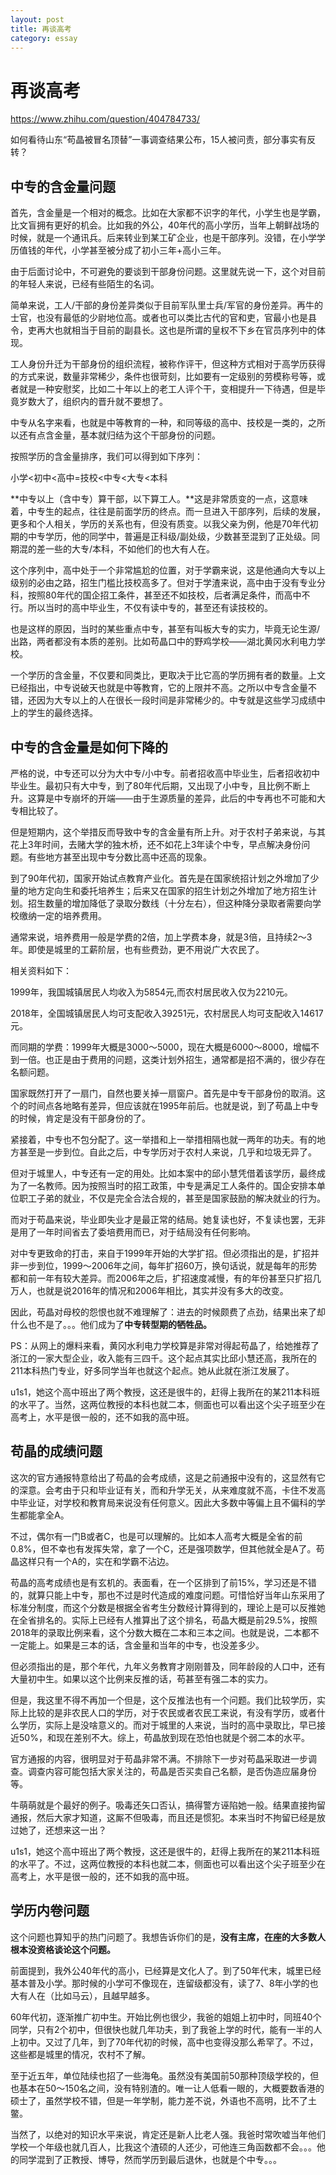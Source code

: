 ```yaml
---
layout: post
title: 再谈高考
category: essay 
---
```


# 再谈高考

https://www.zhihu.com/question/404784733/

如何看待山东“苟晶被冒名顶替”一事调查结果公布，15人被问责，部分事实有反转？

## 中专的含金量问题

首先，含金量是一个相对的概念。比如在大家都不识字的年代，小学生也是学霸，比文盲拥有更好的机会。比如我的外公，40年代的高小学历，当年上朝鲜战场的时候，就是一个通讯兵。后来转业到某工矿企业，也是干部序列。没错，在小学学历值钱的年代，小学甚至被分成了初小三年+高小三年。

由于后面讨论中，不可避免的要谈到干部身份问题。这里就先说一下，这个对目前的年轻人来说，已经有些陌生的名词。

简单来说，工人/干部的身份差异类似于目前军队里士兵/军官的身份差异。再牛的士官，也没有最低的少尉地位高。或者也可以类比古代的官和吏，官最小也是县令，吏再大也就相当于目前的副县长。这也是所谓的皇权不下乡在官员序列中的体现。

工人身份升迁为干部身份的组织流程，被称作评干，但这种方式相对于高学历获得的方式来说，数量非常稀少，条件也很苛刻，比如要有一定级别的劳模称号等，或者就是一种安慰奖，比如二十年以上的老工人评个干，变相提升一下待遇，但是毕竟岁数大了，组织内的晋升就不要想了。

中专从名字来看，也就是中等教育的一种，和同等级的高中、技校是一类的，之所以还有点含金量，基本就归结为这个干部身份的问题。

按照学历的含金量排序，我们可以得到如下序列：

小学<初中<高中=技校<中专<大专<本科

**中专以上（含中专）算干部，以下算工人。**这是非常质变的一点，这意味着，中专生的起点，往往是前面学历的终点。而一旦进入干部序列，后续的发展，更多和个人相关，学历的关系也有，但没有质变。以我父亲为例，他是70年代初期的中专学历，他的同学中，普遍是正科级/副处级，少数甚至混到了正处级。同期混的差一些的大专/本科，不如他们的也大有人在。

这个序列中，高中处于一个非常尴尬的位置，对于学霸来说，这是他通向大专以上级别的必由之路，招生门槛比技校高多了。但对于学渣来说，高中由于没有专业分科，按照80年代的国企招工条件，甚至还不如技校，后者满足条件，而高中不行。所以当时的高中毕业生，不仅有读中专的，甚至还有读技校的。

也是这样的原因，当时的某些重点中专，甚至有叫板大专的实力，毕竟无论生源/出路，两者都没有本质的差别。比如苟晶口中的野鸡学校——湖北黄冈水利电力学校。

一个学历的含金量，不仅要和同类比，更取决于比它高的学历拥有者的数量。上文已经指出，中专说破天也就是中等教育，它的上限并不高。之所以中专含金量不错，还因为大专以上的人在很长一段时间是非常稀少的。中专就是这些学习成绩中上的学生的最终选择。

## 中专的含金量是如何下降的

严格的说，中专还可以分为大中专/小中专。前者招收高中毕业生，后者招收初中毕业生。最初只有大中专，到了80年代后期，又出现了小中专，且比例不断上升。这算是中专崩坏的开端——由于生源质量的差异，此后的中专再也不可能和大专相比较了。

但是短期内，这个举措反而导致中专的含金量有所上升。对于农村子弟来说，与其花上3年时间，去赌大学的独木桥，还不如花上3年读个中专，早点解决身份问题。有些地方甚至出现中专分数比高中还高的现象。

到了90年代初，国家开始试点教育产业化。首先是在国家统招计划之外增加了少量的地方定向生和委托培养生；后来又在国家的招生计划之外增加了地方招生计划。招生数量的增加降低了录取分数线（十分左右），但这种降分录取者需要向学校缴纳一定的培养费用。

通常来说，培养费用一般是学费的2倍，加上学费本身，就是3倍，且持续2～3年。即使是城里的工薪阶层，也有些费劲，更不用说广大农民了。

相关资料如下：

1999年，我国城镇居民人均收入为5854元,而农村居民收入仅为2210元。

2018年，全国城镇居民人均可支配收入39251元，农村居民人均可支配收入14617元。

而同期的学费：1999年大概是3000～5000，现在大概是6000～8000，增幅不到一倍。也正是由于费用的问题，这类计划外招生，通常都是招不满的，很少存在名额问题。

国家既然打开了一扇门，自然也要关掉一扇窗户。首先是中专干部身份的取消。这个的时间点各地略有差异，但应该就在1995年前后。也就是说，到了苟晶上中专的时候，肯定是没有干部身份的了。

紧接着，中专也不包分配了。这一举措和上一举措相隔也就一两年的功夫。有的地方甚至是一步到位。自此之后，中专学历对于农村人来说，几乎和垃圾无异了。

但对于城里人，中专还有一定的用处。比如本案中的邱小慧凭借着该学历，最终成为了一名教师。因为按照当时的招工政策，中专是满足工人条件的。国企安排本单位职工子弟的就业，不仅是完全合法合规的，甚至是国家鼓励的解决就业的行为。

而对于苟晶来说，毕业即失业才是最正常的结局。她复读也好，不复读也罢，无非是用了一年时间省去了委培费用而已，对于结局没有任何影响。

对中专更致命的打击，来自于1999年开始的大学扩招。但必须指出的是，扩招并非一步到位，1999～2006年之间，每年扩招60万，换句话说，就是每年的形势都和前一年有较大差异。而2006年之后，扩招速度减慢，有的年份甚至只扩招几万人，也就是说2016年的情况和2006年相比，其实并没有多大的改变。

因此，苟晶对母校的怨恨也就不难理解了：进去的时候颇费了点劲，结果出来了却什么也不是了。。。他们成为了**中专转型期的牺牲品。**

PS：从网上的爆料来看，黄冈水利电力学校算是非常对得起苟晶了，给她推荐了浙江的一家大型企业，收入能有三四千。这个起点其实比邱小慧还高，我所在的211本科热门专业，好多同学当年也就这个起点。她从此就在浙江发展了。

u1s1，她这个高中班出了两个教授，这还是很牛的，赶得上我所在的某211本科班的水平了。当然，这两位教授的本科也就二本，侧面也可以看出这个尖子班至少在高考上，水平是很一般的，还不如我的高中班。

## 苟晶的成绩问题

这次的官方通报特意给出了苟晶的会考成绩，这是之前通报中没有的，这显然有它的深意。会考由于只和毕业证有关，而和升学无关，从来难度就不高，卡住不发高中毕业证，对学校和教育局来说没有任何意义。因此大多数中等偏上且不偏科的学生都能拿全A。

不过，偶尔有一门B或者C，也是可以理解的。比如本人高考大概是全省的前0.8%，但不幸也有发挥失常，拿了一个C，还是强项数学，但其他就全是A了。苟晶这样只有一个A的，实在和学霸不沾边。

苟晶的高考成绩也是有玄机的。表面看，在一个区排到了前15%，学习还是不错的，就算只能上中专，那也不过是时代造成的难度问题。可惜恰好当年山东采用了标准分制度，而这个分数是根据全省考生分数经计算得到的，理论上是可以反推她在全省排名的。实际上已经有人推算出了这个排名，苟晶大概是前29.5%，按照2018年的录取比例来看，这个分数大概在二本和三本之间。也就是说，二本都不一定能上。如果是三本的话，含金量和当年的中专，也没差多少。

但必须指出的是，那个年代，九年义务教育才刚刚普及，同年龄段的人口中，还有大量初中生。如果以这个比例来反推的话，苟甚至有强二本的实力。

但是，我这里不得不再加一个但是，这个反推法也有一个问题。我们比较学历，实际上比较的是非农民人口的学历，对于农民或者农民工来说，有没有学历，或者什么学历，实际上是没啥意义的。而对于城里的人来说，当时的高中录取比，早已接近50%，和现在差别不大。综上，苟晶放到现在恐怕也就是个弱二本的水平。

官方通报的内容，很明显对于苟晶非常不满。不排除下一步对苟晶采取进一步调查。调查内容可能包括大家关注的，苟晶是否买卖自己名额，是否伪造应届身份等。

牛萌萌就是个最好的例子。吸毒还矢口否认，搞得警方诬陷她一般。结果直接拘留通报，然后大家才知道，这厮不但吸毒，而且还是惯犯。本来当时不拘留已经是放过她了，还想来这一出？

u1s1，她这个高中班出了两个教授，这还是很牛的，赶得上我所在的某211本科班的水平了。不过，这两位教授的本科也就二本，侧面也可以看出这个尖子班至少在高考上，水平是很一般的，还不如我的高中班。

## 学历内卷问题

这个问题也算知乎的热门问题了。我想告诉你们的是，**没有主席，在座的大多数人根本没资格谈论这个问题。**

前面提到，我外公40年代的高小，已经算是文化人了。到了50年代末，城里已经基本普及小学。那时候的小学可不像现在，连留级都没有，读了7、8年小学的也大有人在（比如马云），且越早越多。

60年代初，逐渐推广初中生。开始比例也很少，我爸的姐姐上初中时，同班40个同学，只有2个初中，但很快也就几年功夫，到了我爸上学的时代，能有一半的人上初中。又过了几年，到了70年代初的时候，高中也变得没那么希罕了。不过，这些都是城里的情况，农村不了解。

至于近五年，单位陆续也招了一些海龟。虽然没有美国前50那种顶级学校的，但也基本在50～150名之间，没有特别渣的。唯一让人低看一眼的，大概要数香港的硕士了，虽然学校不错，但是一年学制，能力差不说，外语也不高明，比不了土鳖。

当然了，以绝对的知识水平来说，肯定还是新人比老人强。我爸时常吹嘘当年他们学校一个年级也就几百人，比我这个渣硕的人还少，可他连三角函数都不会。。。他的同学混到了正教授、博导，然而学历到最后退休，也就是个中专。。。
